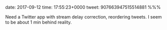 date: 2017-09-12
time: 17:55:23+0000
tweet: 907663947515514881
%%%

Need a Twitter app with stream delay correction, reordering tweets. I seem to be about 1 min behind reality.
